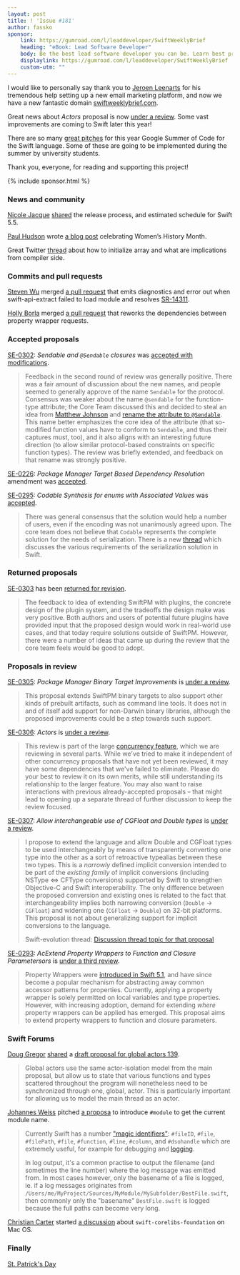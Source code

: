 ```yaml
---
layout: post
title: ! 'Issue #181'
author: fassko
sponsor:
    link: https://gumroad.com/l/leaddeveloper/SwiftWeeklyBrief
    heading: "eBook: Lead Software Developer"
    body: Be the best lead software developer you can be. Learn best practices for being a great lead software developer. In this book Jeroen will provide you with best practices and tools to be the best lead developer you can be. For yourself, your peers and the business leaders you are working with.
    displaylink: https://gumroad.com/l/leaddeveloper/SwiftWeeklyBrief
    custom-utm: ""
---
```


I would like to personally say thank you to [Jeroen Leenarts](https://twitter.com/AppForce1) for his tremendous help setting up a new email marketing platform, and now we have a new fantastic domain [swiftweeklybrief.com](https://swiftweeklybrief.com/).

Great news about *Actors* proposal is now [under a review](https://forums.swift.org/t/se-0306-actors/45734https://forums.swift.org/t/se-0305-package-manager-binary-target-improvements/45589). Some vast improvements are coming to Swift later this year!

There are so many [great pitches](https://forums.swift.org/tag/gsoc-2021) for this year Google Summer of Code for the Swift language. Some of these are going to be implemented during the summer by university students.

Thank you, everyone, for reading and supporting this project!

<!--excerpt-->

{% include sponsor.html %}

### News and community

[Nicole Jacque](https://twitter.com/racer_girl27) [shared](https://forums.swift.org/t/swift-5-5-release-process/45644) the release process, and estimated schedule for Swift 5.5.

[Paul Hudson](https://twitter.com/twostraws) wrote [a blog post](https://swift.org/blog/womens-history-month/) celebrating Women’s History Month.

Great Twitter [thread](https://twitter.com/airspeedswift/status/1372912670542757891?s=21) about how to initialize array and what are implications from compiler side.

### Commits and pull requests

[Steven Wu](https://github.com/cachemeifyoucan) merged [a pull request](https://github.com/apple/swift/pull/36520) that emits diagnostics and error out when swift-api-extract failed to load module and resolves [SR-14311](https://bugs.swift.org/browse/SR-14311).

[Holly Borla](https://twitter.com/hollyborla) merged [a pull request](https://github.com/apple/swift/pull/36521) that reworks the dependencies between property wrapper requests.

### Accepted proposals

[SE-0302](https://github.com/apple/swift-evolution/blob/main/proposals/0302-concurrent-value-and-concurrent-closures.md): *Sendable and `@Sendable` closures* was [accepted with modifications](https://forums.swift.org/t/accepted-se-0302-sendable-and-sendable-closures/45786).

> Feedback in the second round of review was generally positive. There was a fair amount of discussion about the new names, and people seemed to generally approve of the name `Sendable` for the protocol. Consensus was weaker about the name `@sendable` for the function-type attribute; the Core Team discussed this and decided to steal an idea from [Matthew Johnson](https://forums.swift.org/t/pitch-4-concurrentvalue-and-concurrent-closures-evolution-pitches/44446/4) and [rename the attribute to `@Sendable`](https://forums.swift.org/t/se-0302-second-review-sendable-and-sendable-closures/45253/62). This name better emphasizes the core idea of the attribute (that so-modified function values have to conform to `Sendable`, and thus their captures must, too), and it also aligns with an interesting future direction (to allow similar protocol-based constraints on specific function types). The review was briefly extended, and feedback on that rename was strongly positive.

[SE-0226](https://github.com/apple/swift-evolution/blob/main/proposals/0226-package-manager-target-based-dep-resolution.md): *Package Manager Target Based Dependency Resolution* amendment was [accepted](https://forums.swift.org/t/accepted-se-0226-amendment-package-manager-target-based-dependency-resolution/46636).

[SE-0295](https://github.com/apple/swift-evolution/blob/main/proposals/0295-codable-synthesis-for-enums-with-associated-values.md): *Codable Synthesis for enums with Associated Values* was [accepted](https://forums.swift.org/t/accepted-se-0295-codable-synthesis-for-enums-with-associated-values/46851).

> There was general consensus that the solution would help a number of users, even if the encoding was not unanimously agreed upon. The core team does not believe that `Codable` represents the complete solution for the needs of serialization. There is a new [thread](https://forums.swift.org/t/serialization-in-swift) which discusses the various requirements of the serialization solution in Swift.

### Returned proposals

[SE-0303](https://github.com/apple/swift-evolution/blob/main/proposals/0303-swiftpm-extensible-build-tools.md) has been [returned for revision](https://forums.swift.org/t/returned-for-revision-se-0303-package-manager-extensible-build-tools/46640).

> The feedback to idea of extending SwiftPM with plugins, the concrete design of the plugin system,  and the tradeoffs the design make was very positive. Both authors and users of potential future plugins have provided input that the proposed design would work in real-world use cases, and that today require solutions outside of SwiftPM. However, there were a number of ideas that came up during the review that the core team feels would be good to adopt.

### Proposals in review

[SE-0305](https://github.com/apple/swift-evolution/blob/main/proposals/0305-swiftpm-binary-target-improvements.md): *Package Manager Binary Target Improvements* is [under a review](https://forums.swift.org/t/se-0305-package-manager-binary-target-improvements/45589).

> This proposal extends SwiftPM binary targets to also support other kinds of prebuilt artifacts, such as command line tools. It does not in and of itself add support for non-Darwin binary libraries, although the proposed improvements could be a step towards such support.

[SE-0306](https://github.com/apple/swift-evolution/blob/main/proposals/0306-actors.md): *Actors* is [under a review](https://forums.swift.org/t/se-0306-actors/45734https://forums.swift.org/t/se-0305-package-manager-binary-target-improvements/45589).

> This review is part of the large [concurrency feature](https://forums.swift.org/t/swift-concurrency-roadmap/41611), which we are reviewing in several parts. While we've tried to make it independent of other concurrency proposals that have not yet been reviewed, it may have some dependencies that we've failed to eliminate. Please do your best to review it on its own merits, while still understanding its relationship to the larger feature. You may also want to raise interactions with previous already-accepted proposals – that might lead to opening up a separate thread of further discussion to keep the review focused.

[SE-0307](https://github.com/apple/swift-evolution/blob/main/proposals/0307-allow-interchangeable-use-of-double-cgfloat-types.md): *Allow interchangeable use of CGFloat and Double types* is [under a review](https://forums.swift.org/t/se-0307-allow-interchangeable-use-of-cgfloat-and-double-types/45756).

> I propose to extend the language and allow Double and CGFloat types to be used interchangeably by means of transparently converting one type into the other as a sort of retroactive typealias between these two types. This is a _narrowly_ defined implicit conversion intended to be part of the _existing family_ of implicit conversions (including NSType <=> CFType conversions) supported by Swift to strengthen Objective-C and Swift interoperability. The only difference between the proposed conversion and existing ones is related to the fact that interchangeability implies both narrowing conversion (`Double` -> `CGFloat`) and widening one (`CGFloat` -> `Double`) on 32-bit platforms. This proposal is not about generalizing support for implicit conversions to the language.
> 
> Swift-evolution thread: [Discussion thread topic for that proposal](https://forums.swift.org/t/pitch-allow-interchangeable-use-of-cgfloat-and-double-types/45324)

[SE-0293](https://github.com/apple/swift-evolution/blob/main/proposals/0293-extend-property-wrappers-to-function-and-closure-parameters.md): *AcExtend Property Wrappers to Function and Closure Parametersors* is [under a third review](https://forums.swift.org/t/se-0293-third-review-extend-property-wrappers-to-function-and-closure-parameters/46827).

> Property Wrappers were [introduced in Swift 5.1](https://github.com/apple/swift-evolution/blob/main/proposals/0258-property-wrappers.md), and have since become a popular mechanism for abstracting away common accessor patterns for properties. Currently, applying a property wrapper is solely permitted on local variables and type properties. However, with increasing adoption, demand for extending _where_ property wrappers can be applied has emerged. This proposal aims to extend property wrappers to function and closure parameters.

### Swift Forums

[Doug Gregor](https://twitter.com/dgregor79) [shared](https://forums.swift.org/t/pitch-global-actors/45706) a [draft proposal for global actors 139](https://github.com/DougGregor/swift-evolution/blob/global-actors/proposals/nnnn-global-actors.md).

> Global actors use the same actor-isolation model from the main proposal, but allow us to state that various functions and types scattered throughout the program will nonetheless need to be synchronized through one, global, actor. This is particularly important for allowing us to model the main thread as an actor.

[Johannes Weiss](https://twitter.com/johannesweiss/) pitched [a proposa](https://forums.swift.org/t/pitch-introduce-module-to-get-the-current-module-name/45806) to introduce `#module` to get the current module name.

> Currently Swift has a number ["magic identifiers"](https://github.com/apple/swift/blob/a73a8087968f9111149073107c5242d83635107a/include/swift/AST/MagicIdentifierKinds.def): `#fileID`, `#file`, `#filePath`, `#file`, `#function`, `#line`, `#column`, and `#dsohandle` which are extremely useful, for example for debugging and [logging](https://github.com/apple/swift-log/blob/main/Sources/Logging/Logging.swift#L73-L74).
>
> In log output, it's a common practise to output the filename (and sometimes the line number) where the log message was emitted from. In most cases however, only the basename of a file is logged, ie. if a log messages originates from `/Users/me/MyProject/Sources/MyModule/MySubfolder/BestFile.swift`, then commonly only the "basename" `BestFile.swift` is logged because the full paths can become very long.

[Christian Carter](https://forums.swift.org/u/cdcarter) started [a discussion](https://forums.swift.org/t/using-swift-corelibs-foundation-on-mac-os/46651) about `swift-corelibs-foundation` on Mac OS.


### Finally

[St. Patrick's Day](https://twitter.com/jckarter/status/1372298143505653764)
